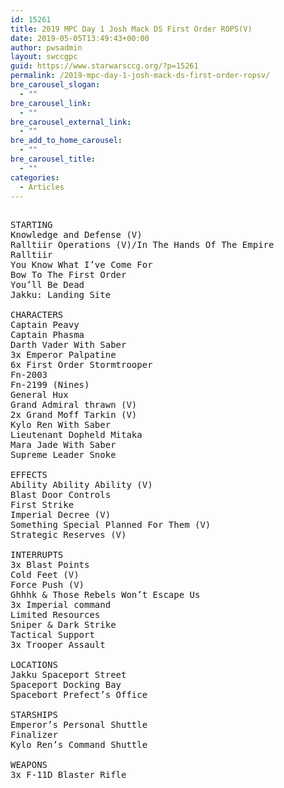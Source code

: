 ```yaml
---
id: 15261
title: 2019 MPC Day 1 Josh Mack DS First Order ROPS(V)
date: 2019-05-05T13:49:43+00:00
author: pwsadmin
layout: swccgpc
guid: https://www.starwarsccg.org/?p=15261
permalink: /2019-mpc-day-1-josh-mack-ds-first-order-ropsv/
bre_carousel_slogan:
  - ""
bre_carousel_link:
  - ""
bre_carousel_external_link:
  - ""
bre_add_to_home_carousel:
  - ""
bre_carousel_title:
  - ""
categories:
  - Articles
---
```

<pre class="wp-block-preformatted"><br />STARTING<br />Knowledge and Defense (V)<br />Ralltiir Operations (V)/In The Hands Of The Empire<br />Ralltiir<br />You Know What I’ve Come For<br />Bow To The First Order<br />You’ll Be Dead<br />Jakku: Landing Site<br /><br />CHARACTERS<br />Captain Peavy<br />Captain Phasma<br />Darth Vader With Saber<br />3x Emperor Palpatine <br />6x First Order Stormtrooper<br />Fn-2003<br />Fn-2199 (Nines)<br />General Hux<br />Grand Admiral thrawn (V)<br />2x Grand Moff Tarkin (V)<br />Kylo Ren With Saber<br />Lieutenant Dopheld Mitaka <br />Mara Jade With Saber<br />Supreme Leader Snoke<br /><br />EFFECTS<br />Ability Ability Ability (V)<br />Blast Door Controls<br />First Strike<br />Imperial Decree (V)<br />Something Special Planned For Them (V)<br />Strategic Reserves (V)<br /><br />INTERRUPTS<br />3x Blast Points<br />Cold Feet (V)<br />Force Push (V)<br />Ghhhk & Those Rebels Won’t Escape Us<br />3x Imperial command<br />Limited Resources <br />Sniper & Dark Strike<br />Tactical Support<br />3x Trooper Assault<br /><br />LOCATIONS<br />Jakku Spaceport Street<br />Spaceport Docking Bay<br />Spacebort Prefect’s Office<br /><br />STARSHIPS<br />Emperor’s Personal Shuttle<br />Finalizer<br />Kylo Ren’s Command Shuttle<br /><br />WEAPONS<br />3x F-11D Blaster Rifle</pre>